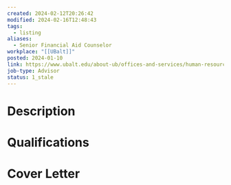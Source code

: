 ```yaml
---
created: 2024-02-12T20:26:42
modified: 2024-02-16T12:48:43
tags:
  - listing
aliases:
  - Senior Financial Aid Counselor
workplace: "[[UBalt]]"
posted: 2024-01-10
link: https://www.ubalt.edu/about-ub/offices-and-services/human-resources/jobs-at-ub.cfm?type=staff&posting=1894
job-type: Advisor
status: 1_stale
---
```

# Description

# Qualifications

# Cover Letter

